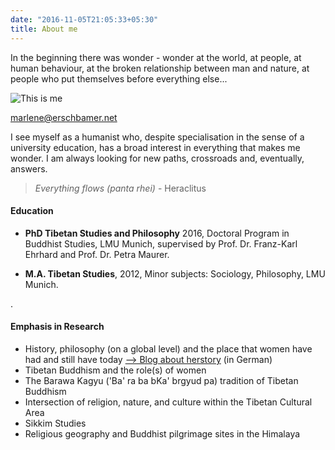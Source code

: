 ```yaml
---
date: "2016-11-05T21:05:33+05:30"
title: About me
---
```


In the beginning there was wonder - wonder at the world, at people, at human behaviour, at the broken relationship between man and nature, at people who put themselves before everything else...


![This is me][1]

marlene@erschbamer.net

I see myself as a humanist who, despite specialisation in the sense of a university education, has a broad interest in everything that makes me wonder. I am always looking for new paths, crossroads and, eventually, answers.

>*Everything flows (panta rhei)*  - Heraclitus

#### Education

- **PhD Tibetan Studies and Philosophy** 2016, Doctoral Program in Buddhist Studies, LMU Munich, supervised by Prof. Dr. Franz-Karl Ehrhard and Prof. Dr. Petra Maurer.

* **M.A. Tibetan Studies**, 2012, Minor subjects: Sociology, Philosophy, LMU Munich. 



.


#### Emphasis in Research

- History, philosophy (on a global level) and the place that women have had and still have today [--> Blog about herstory](https://www.erinnermich.eu) (in German)
- Tibetan Buddhism and the role(s) of women
- The Barawa Kagyu ('Ba' ra ba bKa' brgyud pa) tradition of Tibetan Buddhism
- Intersection of religion, nature, and culture within the Tibetan Cultural Area
- Sikkim Studies
- Religious geography and Buddhist pilgrimage sites in the Himalaya


[1]: /img/marlene.homepage.xy.jpg

